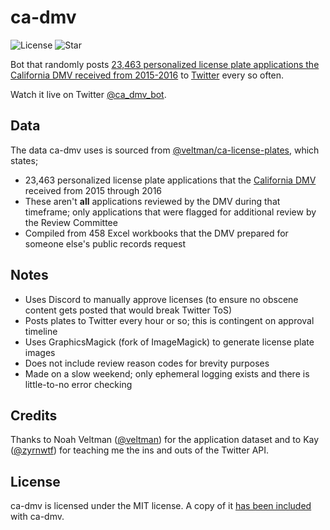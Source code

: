 # ca-dmv
![License](https://img.shields.io/github/license/rjindael/ca-dmv) ![Star](https://img.shields.io/github/stars/rjindael/ca-dmv?style=social)

Bot that randomly posts [23,463 personalized license plate applications the California DMV received from 2015-2016](https://github.com/veltman/ca-license-plates) to [Twitter](https://twitter.com/ca_dmv_bot) every so often.

Watch it live on Twitter [@ca_dmv_bot](https://twitter.com/ca_dmv_bot).

## Data

The data ca-dmv uses is sourced from [@veltman/ca-license-plates](https://github.com/veltman/ca-license-plates), which states;
- 23,463 personalized license plate applications that the [California DMV](https://dmv.ca.gov) received from 2015 through 2016
- These aren't **all** applications reviewed by the DMV during that timeframe; only applications that were flagged for additional review by the Review Committee
- Compiled from 458 Excel workbooks that the DMV prepared for someone else's public records request

## Notes

- Uses Discord to manually approve licenses (to ensure no obscene content gets posted that would break Twitter ToS)
- Posts plates to Twitter every hour or so; this is contingent on approval timeline
- Uses GraphicsMagick (fork of ImageMagick) to generate license plate images
- Does not include review reason codes for brevity purposes
- Made on a slow weekend; only ephemeral logging exists and there is little-to-no error checking

## Credits

Thanks to Noah Veltman ([@veltman](https://github.com/veltman)) for the application dataset and to Kay ([@zyrnwtf](https://twitter.com/zyrnwtf)) for teaching me the ins and outs of the Twitter API.

## License

ca-dmv is licensed under the MIT license. A copy of it [has been included](https://github.com/rjindael/ca-dmv/blob/trunk/LICENSE) with ca-dmv.

